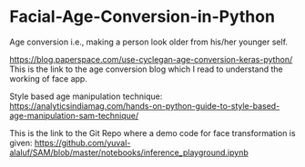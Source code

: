 # Facial-Age-Conversion-in-Python
Age conversion i.e., making a person look older from his/her younger self.

https://blog.paperspace.com/use-cyclegan-age-conversion-keras-python/
This is the link to the age conversion blog which I read to understand the working of face app.

Style based age manipulation technique:
https://analyticsindiamag.com/hands-on-python-guide-to-style-based-age-manipulation-sam-technique/

This is the link to the Git Repo where a demo code for face transformation is given:
https://github.com/yuval-alaluf/SAM/blob/master/notebooks/inference_playground.ipynb

